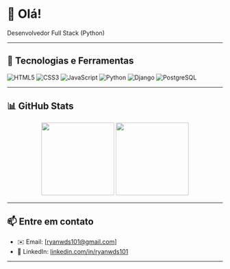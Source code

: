 # 👋 Olá!

Desenvolvedor Full Stack (Python)

---

## 🚀 Tecnologias e Ferramentas

![HTML5](https://img.shields.io/badge/HTML5-E34F26?style=flat&logo=html5&logoColor=white)
![CSS3](https://img.shields.io/badge/CSS3-1572B6?style=flat&logo=css3&logoColor=white)
![JavaScript](https://img.shields.io/badge/JavaScript-F7DF1E?style=flat&logo=javascript&logoColor=black)
![Python](https://img.shields.io/badge/Python-3776AB?style=flat&logo=python&logoColor=white)
![Django](https://img.shields.io/badge/Django-092E20?style=flat&logo=django&logoColor=white)
![PostgreSQL](https://img.shields.io/badge/PostgreSQL-336791?style=flat&logo=postgresql&logoColor=white)

---

## 📊 GitHub Stats

<div align="center">
  <img height="170em" src="https://github-readme-stats.vercel.app/api?username=ryanwds&show_icons=true&theme=tokyonight" />
  <img height="170em" src="https://github-readme-stats.vercel.app/api/top-langs/?username=ryanwds&layout=compact&theme=tokyonight" />
</div>

---

## 📫 Entre em contato

- ✉️ Email: [ryanwds101@gmail.com]
- 💼 LinkedIn: [linkedin.com/in/ryanwds101](https://linkedin.com/in/ryanwds101)

---
